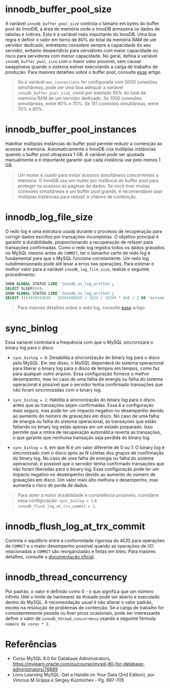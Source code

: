# innodb_buffer_pool_size
A variável `innodb_buffer_pool_size` controla o tamaho em bytes do buffer pool do InnoDB, a área de memória onde o InnoDB armazena os dados de tabelas e índices. Esta é a variável mais importante do InnoDB. Uma boa regra é definir o valor em torno de 80% do total da memória RAM de um servidor dedicado, entretanto considere sempre a capacidade do seu servidor, evitanto desperídicio para servidores com maior capacidade ou risco para servidores com menor capacidade. No geral, defina a variável `innodb_buffer_pool_size` com o maior valor possível, sem causar swappiness quando o sistema estiver executando a carga de trabalho de produção. Para maiores detalhes sobre o buffer pool, consulte [esse](https://github.com/tavaresdb/db/blob/main/mysql/01_architecture/02_innodb.md#buffer-pool) artigo.

> Se a variável `max_connections` for configurada com 5000 conexões simultâneas, pode ser uma boa adequar a variável `innodb_buffer_pool_size`, como por exemplo 50% do total da memória RAM de um servidor dedicado. Se 1000 conexões simultâneas, entre 60% e 70%. Se 151 conexões simultâneas, entre 70% e 80%.

# innodb_buffer_pool_instances
Habilitar múltiplas instâncias do buffer pool permite reduzir a contenção ao acessar a memória. Automaticamente o InnoDB cria múltiplas instâncias quando o buffer pool ultrapassa 1 GB. A variável pode ser ajustada manualmente e é importante garantir que cada instância use pelo menos 1 GB.

> Um mutex é usado para evitar acessos simultâneos concorrentes a memória. O InnoDB usa um mutex por instância do buffer pool para proteger os acessos as páginas de dados. Se você tiver muitas conexões simultâneas e um buffer pool grande, é recomendável usar múltiplas instâncias para reduzir a chance de contenção.

# innodb_log_file_size
O redo log é uma estrutura usada durante o processo de recuperação para corrigir dados escritos por transações incompletas. O objetivo principal é garantir a durabilidade, proporcionando a recuperação de refazer para transações confirmadas. Como o redo log registra todos os dados gravados no MySQL mesmo antes do `COMMIT`, ter o tamanho certo de redo log é fundamental para que o MySQL funcione corretamente. Um redo log subdimensionado pode até levar a erros nas operações. Para estimar o melhor valor para a variável `innodb_log_file_size`, realize o seguinte procedimento:

```sql
SHOW GLOBAL STATUS LIKE 'Innodb_os_log_written';
SELECT SLEEP(60);
SHOW GLOBAL STATUS LIKE 'Innodb_os_log_written';
SELECT (((3838334638 - 3836410803) / 1024 / 1024) * 60) / 2 AS 'estimated_innodb_log_file_size'; -- A divisão foi por 2, pois por padrão são criados dois arquivos de redo log
```

> Para maiores detalhes sobre o redo log, consulte [esse](https://github.com/tavaresdb/db/blob/main/mysql/01_architecture/02_innodb.md#redo) artigo.

# sync_binlog
Essa variável controlará a frequência com que o MySQL sincronizará o binary log para o disco.

- `sync_binlog = 0`: Desabilita a sincronização do binary log para o disco pelo MySQL. Em vez disso, o MySQL dependerá do sistema operacional para liberar o binary log para o disco de tempos em tempos, como faz para qualquer outro arquivo. Essa configuração fornece o melhor desempenho, mas no caso de uma falha de energia ou falha do sistema operacional é possível que o servidor tenha confirmado transações que não foram sincronizadas com o binary log.

- `sync_binlog = 1`: Habilita a sincronização do binary log para o disco antes que as transações sejam confirmadas. Essa é a configuração mais segura, mas pode ter um impacto negativo no desempenho devido ao aumento do número de gravações em disco. No caso de uma falha de energia ou falha do sistema operacional, as transações que estão faltando no binary log estão apenas em um estado preparado. Isso permite que a rotina de recuperação automática reverta as transações, o que garante que nenhuma transação seja perdida do binary log.

- `sync_binlog = N`, em que N é um valor diferente de 0 ou 1: O binary log é sincronizado com o disco após as N coletas dos grupos de confirmação do binary log. No caso de uma falha de energia ou falha do sistema operacional, é possível que o servidor tenha confirmado transações que não foram liberadas para o binary log. Essa configuração pode ter um impacto negativo no desempenho devido ao aumento do número de gravações em disco. Um valor mais alto melhora o desempenho, mas aumenta o risco de perda de dados.

> Para obter a maior durabilidade e consistência possíveis, considere essa configuração: `sync_binlog = 1` e `innodb_flush_log_at_trx_commit = 1`.

# innodb_flush_log_at_trx_commit
Controla o equilíbrio entre a conformidade rigorosa do ACID para operações de `COMMIT` e o maior desempenho possível quando as operações de I/O relacionadas a `COMMIT` são reorganizadas e feitas em lotes. Para maiores detalhes, consulte a [documentação oficial](https://dev.mysql.com/doc/refman/8.0/en/innodb-parameters.html#sysvar_innodb_flush_log_at_trx_commit).

# innodb_thread_concurrency
Por padrão, o valor é definido como 0 - o que significa que um número infinito (Até o limite de hardware) de threads pode ser aberto e executado dentro do MySQL. A recomendação usual é não alterar o valor padrão, exceto na resolução de problemas de contenção. Se a carga de trabalho for consistentemente pesada ou tiver picos ocasionais, pode ser interessante definir o valor de `innodb_thread_concurrency` usando a seguinte fórmula: `número de cores * 2`.

# Referências
- Curso MySQL 8.0 for Database Administrators, https://mylearn.oracle.com/ou/course/mysql-80-for-database-administrators/76889
- Livro Learning MySQL: Get a Handle on Your Data (2nd Edition), por Vinicius M Grippa e Sergey Kuzmichev - Pg. 697-705